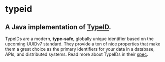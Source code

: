 # typeid

## A Java implementation of [TypeID](https://github.com/jetpack-io/typeid).

TypeIDs are a modern, **type-safe**, globally unique identifier based on the upcoming
UUIDv7 standard. They provide a ton of nice properties that make them a great choice
as the primary identifiers for your data in a database, APIs, and distributed systems.
Read more about TypeIDs in their [spec](https://github.com/jetpack-io/typeid).
